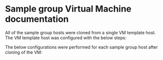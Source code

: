 # Sample group Virtual Machine documentation

All of the sample group hosts were cloned from a single VM template host.
The VM template host was configured with the below steps:

The below configurations were performed for each sample group host after cloning of the VM:




